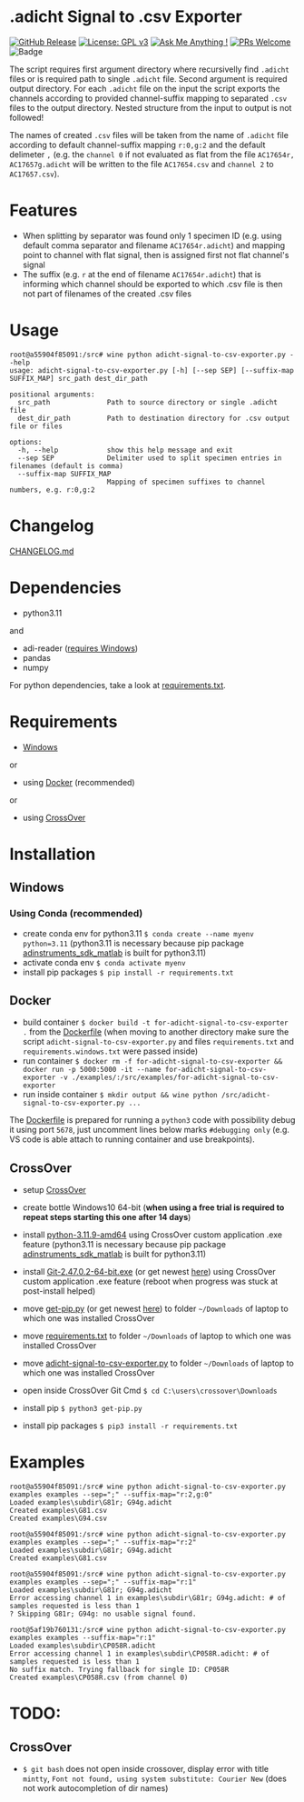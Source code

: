 # .adicht Signal to .csv Exporter

[![GitHub Release](https://img.shields.io/github/release/science-open/adicht-signal-to-csv-exporter.svg?style=flat)](https://github.com/SCIENCE-OPEN/adicht-signal-to-csv-exporter/releases)
[![License: GPL v3](https://img.shields.io/badge/License-GPLv3-blue.svg)](https://www.gnu.org/licenses/old-licenses/gpl-3.0.en.html)
[![Ask Me Anything !](https://img.shields.io/badge/Ask%20about-anything-1abc9c.svg)](https://github.com/adicht-signal-to-csv-exporter/adicht-signal-to-csv-exporter/issues/new/choose)
[![PRs Welcome](https://img.shields.io/badge/PRs-welcome-brightgreen.svg?style=flat-square)](http://makeapullrequest.com)
![Badge](https://hitscounter.dev/api/hit?url=https%3A%2F%2Fgithubcom%2Fscience-open%2Fadicht-signal-to-csv-exporter&label=Visitors&icon=suit-heart-fill&color=%23e35d6a)

The script requires first argument directory where recursivelly find `.adicht` files or is required path to single `.adicht` file. Second argument is required output directory. For each `.adicht` file on the input the script exports the channels according to provided channel-suffix mapping to separated `.csv` files to the output directory. Nested structure from the input to output is not followed!

The names of created `.csv` files will be taken from the name of `.adicht` file according to default channel-suffix mapping `r:0,g:2` and the default delimeter `,` (e.g. the `channel 0` if not evaluated as flat from the file `AC17654r, AC17657g.adicht` will be written to the file `AC17654.csv` and `channel 2` to `AC17657.csv`).

# Features

- When splitting by separator was found only 1 specimen ID (e.g. using default comma separator and filename `AC17654r.adicht`) and mapping point to channel with flat signal, then is assigned first not flat channel's signal
- The suffix (e.g. `r` at the end of filename `AC17654r.adicht`) that is informing which channel should be exported to which .csv file is then not part of filenames of the created .csv files

# Usage

```
root@a55904f85091:/src# wine python adicht-signal-to-csv-exporter.py --help
usage: adicht-signal-to-csv-exporter.py [-h] [--sep SEP] [--suffix-map SUFFIX_MAP] src_path dest_dir_path

positional arguments:
  src_path              Path to source directory or single .adicht file
  dest_dir_path         Path to destination directory for .csv output file or files

options:
  -h, --help            show this help message and exit
  --sep SEP             Delimiter used to split specimen entries in filenames (default is comma)
  --suffix-map SUFFIX_MAP
                        Mapping of specimen suffixes to channel numbers, e.g. r:0,g:2
```

# Changelog

[CHANGELOG.md](CHANGELOG.md)

# Dependencies

- python3.11

and

- adi-reader ([requires Windows](https://github.com/JimHokanson/adinstruments_sdk_python/issues/3))
- pandas
- numpy

For python dependencies, take a look at [requirements.txt](requirements.txt).

# Requirements

- [Windows](#Windows)

or

- using [Docker](#Docker) (recommended)

or

- using [CrossOver](#CrossOver)

# Installation

## Windows

### Using Conda (recommended)

- create conda env for python3.11 `$ conda create --name myenv python=3.11` (python3.11 is necessary because pip package [adinstruments_sdk_matlab](https://github.com/JimHokanson/adinstruments_sdk_matlab) is built for python3.11)
- activate conda env `$ conda activate myenv`
- install pip packages `$ pip install -r requirements.txt`

## Docker

- build container `$ docker build -t for-adicht-signal-to-csv-exporter .` from the [Dockerfile](Dockerfile) (when moving to another directory make sure the script `adicht-signal-to-csv-exporter.py` and files `requirements.txt` and `requirements.windows.txt` were passed inside)
- run container `$ docker rm -f for-adicht-signal-to-csv-exporter && docker run -p 5000:5000 -it --name for-adicht-signal-to-csv-exporter -v ./examples/:/src/examples/for-adicht-signal-to-csv-exporter`
- run inside container `$ mkdir output && wine python /src/adicht-signal-to-csv-exporter.py ...`

The [Dockerfile](Dockerfile) is prepared for running a `python3` code with possibility debug it using port `5678`, just uncomment lines below marks `#debugging only` (e.g. VS code is able attach to running container and use breakpoints).

## CrossOver

- setup [CrossOver](https://www.codeweavers.com/crossover)
- create bottle Windows10 64-bit (**when using a free trial is required to repeat steps starting this one after 14 days**)
- install [python-3.11.9-amd64](python-3.11.9-amd64.exe) using CrossOver custom application .exe feature (python3.11 is necessary because pip package [adinstruments_sdk_matlab](https://github.com/JimHokanson/adinstruments_sdk_matlab) is built for python3.11)
- install [Git-2.47.0.2-64-bit.exe](Git-2.47.0.2-64-bit.exe) (or get newest [here](https://git-scm.com/downloads/win)) using CrossOver custom application .exe feature (reboot when progress was stuck at post-install helped)

- move [get-pip.py](get-pip.py) (or get newest [here](https://bootstrap.pypa.io/get-pip.py)) to folder `~/Downloads` of laptop to which one was installed CrossOver
- move [requirements.txt](requirements.txt) to folder `~/Downloads` of laptop to which one was installed CrossOver
- move [adicht-signal-to-csv-exporter.py](adicht-signal-to-csv-exporter.py) to folder `~/Downloads` of laptop to which one was installed CrossOver

- open inside CrossOver Git Cmd `$ cd C:\users\crossover\Downloads`
- install pip `$ python3 get-pip.py`
- install pip packages `$ pip3 install -r requirements.txt`

# Examples

```
root@a55904f85091:/src# wine python adicht-signal-to-csv-exporter.py examples examples --sep=";" --suffix-map="r:2,g:0"
Loaded examples\subdir\G81r; G94g.adicht
Created examples\G81.csv
Created examples\G94.csv

root@a55904f85091:/src# wine python adicht-signal-to-csv-exporter.py examples examples --sep=";" --suffix-map="r:2"
Loaded examples\subdir\G81r; G94g.adicht
Created examples\G81.csv

root@a55904f85091:/src# wine python adicht-signal-to-csv-exporter.py examples examples --sep=";" --suffix-map="r:1"
Loaded examples\subdir\G81r; G94g.adicht
Error accessing channel 1 in examples\subdir\G81r; G94g.adicht: # of samples requested is less than 1
? Skipping G81r; G94g: no usable signal found.

root@5af19b760131:/src# wine python adicht-signal-to-csv-exporter.py examples examples --suffix-map="r:1"
Loaded examples\subdir\CP058R.adicht
Error accessing channel 1 in examples\subdir\CP058R.adicht: # of samples requested is less than 1
No suffix match. Trying fallback for single ID: CP058R
Created examples\CP058R.csv (from channel 0)
```

# TODO:

## CrossOver

- `$ git bash` does not open inside crossover, display error with title `mintty`, `Font not found, using system substitute: Courier New` (does not work autocompletion of dir names)

